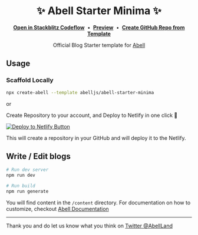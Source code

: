 <h1 align="center">✨ Abell Starter Minima ✨</h1>

<p align="center"><a href="https://pr.new/github.com/abelljs/abell-starter-minima"><b>Open in Stackblitz Codeflow</b></a> &nbsp;•&nbsp; <a href="https://abell-starter-minima.netlify.app"><b>Preview</b></a> &nbsp;•&nbsp; <a href="https://github.com/abelljs/abell-starter-minima/generate"><b>Create GitHub Repo from Template</b></a></p>


<p align="center">Official Blog Starter template for <a href="https://github.com/abelljs/abell">Abell</a></p>


## Usage

### Scaffold Locally

```sh
npx create-abell --template abelljs/abell-starter-minima
```

or

Create Repository to your account, and Deploy to Netlify in one click 🎉

[![Deploy to Netlify Button](https://www.netlify.com/img/deploy/button.svg)](https://app.netlify.com/start/deploy?repository=https://github.com/abelljs/abell-starter-minima)

This will create a repository in your GitHub and will deploy it to the Netlify.

## Write / Edit blogs


```sh
# Run dev server
npm run dev

# Run build
npm run generate
```

You will find content in the `/content` directory. For documentation on how to customize, checkout [Abell Documentation](https://abelljs.org)


---

Thank you and do let us know what you think on [Twitter @AbellLand](https://twitter.com/abellland)
